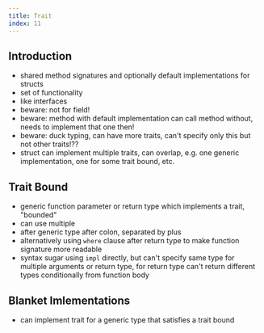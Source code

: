 ```yaml
---
title: Trait
index: 11
---
```


## Introduction

- shared method signatures and optionally default implementations for structs
- set of functionality
- like interfaces
- beware: not for field!
- beware: method with default implementation can call method without, needs to implement that one then!
- beware: duck typing, can have more traits, can't specify only this but not other traits!??
- struct can implement multiple traits, can overlap, e.g. one generic implementation, one for some trait bound, etc.

## Trait Bound

- generic function parameter or return type which implements a trait, "bounded"
- can use multiple
- after generic type after colon, separated by plus
- alternatively using `where` clause after return type to make function signature more readable
- syntax sugar using `impl` directly, but can't specify same type for multiple arguments or return type, for return type can't return different types conditionally from function body

## Blanket Imlementations

- can implement trait for a generic type that satisfies a trait bound
